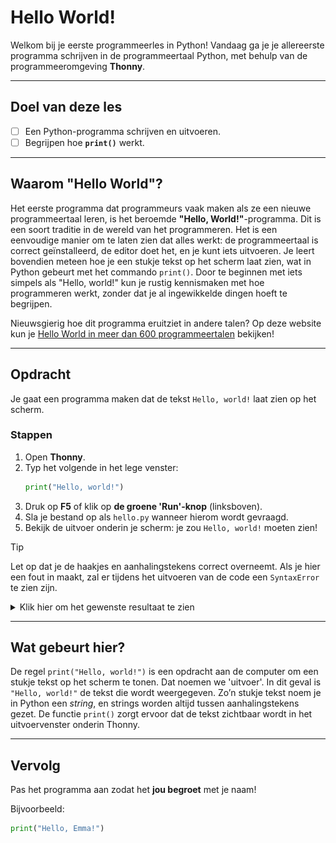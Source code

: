 # Hello World!

Welkom bij je eerste programmeerles in Python! Vandaag ga je je allereerste
programma schrijven in de programmeertaal Python, met behulp van de
programmeeromgeving **Thonny**.

---

## Doel van deze les

- [ ] Een Python-programma schrijven en uitvoeren.  
- [ ] Begrijpen hoe **`print()`** werkt.

---

## Waarom "Hello World"?

Het eerste programma dat programmeurs vaak maken als ze een nieuwe
programmeertaal leren, is het beroemde **"Hello, World!"**-programma. Dit is een
soort traditie in de wereld van het programmeren. Het is een eenvoudige manier
om te laten zien dat alles werkt: de programmeertaal is correct geïnstalleerd,
de editor doet het, en je kunt iets uitvoeren. Je leert bovendien meteen hoe je
een stukje tekst op het scherm laat zien, wat in Python gebeurt met het commando
`print()`. Door te beginnen met iets simpels als "Hello, world!" kun je rustig
kennismaken met hoe programmeren werkt, zonder dat je al ingewikkelde dingen
hoeft te begrijpen.

Nieuwsgierig hoe dit programma eruitziet in andere talen? Op deze website kun je
[Hello World in meer dan 600 programmeertalen](https://helloworldcollection.github.io/)
bekijken!

---

## Opdracht

Je gaat een programma maken dat de tekst `Hello, world!` laat zien op het scherm.

### Stappen

1. Open **Thonny**.
2. Typ het volgende in het lege venster:
    ```python
    print("Hello, world!")
    ```
3. Druk op **F5** of klik op **de groene 'Run'-knop** (linksboven).
4. Sla je bestand op als `hello.py` wanneer hierom wordt gevraagd.
5. Bekijk de uitvoer onderin je scherm: je zou `Hello, world!` moeten zien!

> [!TIP]
> Let op dat je de haakjes en aanhalingstekens correct overneemt. Als je hier
> een fout in maakt, zal er tijdens het uitvoeren van de code een `SyntaxError`
> te zien zijn.

<details>
   <summary>Klik hier om het gewenste resultaat te zien</summary>
   
   Als je alles goed gedaan hebt, ziet het er als volgt uit:
   ![2-1-hello-world.png](../media/2-1-hello-world.png)
</details>

---

## Wat gebeurt hier?

De regel `print("Hello, world!")` is een opdracht aan de computer om een stukje
tekst op het scherm te tonen. Dat noemen we 'uitvoer'. In dit geval is
`"Hello, world!"` de tekst die wordt weergegeven. Zo’n stukje tekst noem je in
Python een *string*, en strings worden altijd tussen aanhalingstekens gezet. De
functie `print()` zorgt ervoor dat de tekst zichtbaar wordt in het
uitvoervenster onderin Thonny.

---

## Vervolg

Pas het programma aan zodat het **jou begroet** met je naam!

Bijvoorbeeld:
```python
print("Hello, Emma!")
```
